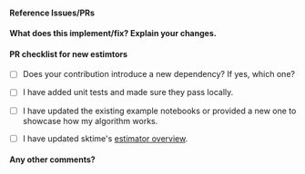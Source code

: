 <!--
Thanks for contributing a pull request! Please ensure you have taken a look at
the extension guidelines: https://github.com/alan-turing-institute/sktime/blob/master/CONTRIBUTING.md
-->

#### Reference Issues/PRs
<!--
Example: Fixes #1234. See also #3456.

Please use keywords (e.g., Fixes) to create link to the issues or pull requests
you resolved, so that they will automatically be closed when your pull request
is merged. See https://github.com/blog/1506-closing-issues-via-pull-requests
-->


#### What does this implement/fix? Explain your changes.
<!--
A clear and concise description of what you have implemented. 
-->



#### PR checklist for new estimtors 
<!--
This is only relevant if you contribute new algorithm or estimator (classifiers, regressors, forecasters, etc
.). If so, please go through the checklist below. 
-->

- [ ] Does your contribution introduce a new dependency? If yes, which one?

- [ ] I have added unit tests and made sure they pass locally. 
 
- [ ] I have updated the existing example notebooks or provided a new one to showcase how my algorithm works.
   
- [ ] I have updated sktime's 
[estimator overview](https://github.com/alan-turing-institute/sktime/blob/master/ESTIMATOR_OVERVIEW.md). 

#### Any other comments?
<!--
Please be aware that we are a loose team of volunteers so patience is
necessary; assistance handling other issues is very welcome. We value
all user contributions, no matter how minor they are. If we are slow to
review, either the pull request needs some benchmarking, tinkering,
convincing, etc. or more likely the reviewers are simply busy. In either
case, we ask for your understanding during the review process.

Thanks for contributing!
-->